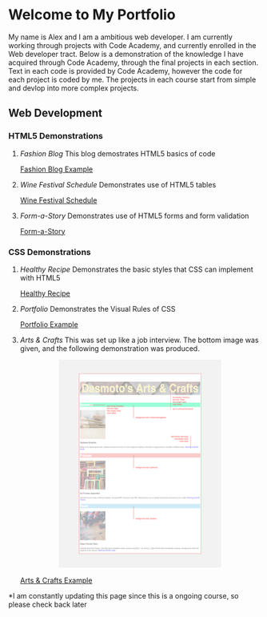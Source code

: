# Welcome to My Portfolio

My name is Alex and I am a ambitious web developer. I am currently working through projects with Code Academy, and currently enrolled in the Web developer tract. Below is a demonstration of the knowledge I have acquired through Code Academy, through the final projects in each section. Text in each code is provided by Code Academy, however the code for each project is coded by me. The projects in each course start from simple and devlop into more complex projects.

## Web Development

### HTML5 Demonstrations

  1. *Fashion Blog*
      This blog demostrates HTML5 basics of code
      
       [Fashion Blog Example](https://williamalexmorgan.github.io/MyCodeAcademyProjects/WebDevelopment/HTML/FashionBlogExample.html)
      
  2. *Wine Festival Schedule*
      Demonstrates use of HTML5 tables
      
        [Wine Festival Schedule](https://williamalexmorgan.github.io/MyCodeAcademyProjects/WebDevelopment/HTML/WineFestival/WineFestivalScheduleExample.html)
        
   3. *Form-a-Story*
        Demonstrates use of HTML5 forms and form validation
 
         [Form-a-Story](https://williamalexmorgan.github.io/MyCodeAcademyProjects/WebDevelopment/HTML/Form-a-Story/Form-a-Story.html)
         
### CSS Demonstrations

  1. *Healthy Recipe*
      Demonstrates the basic styles that CSS can implement with HTML5
      
        [Healthy Recipe](https://williamalexmorgan.github.io/MyCodeAcademyProjects/WebDevelopment/CSS/HealthyRecipe/Recipe.html)
        
  2. *Portfolio*
      Demonstrates the Visual Rules of CSS
      
        [Portfolio Example](https://williamalexmorgan.github.io/MyCodeAcademyProjects/WebDevelopment/CSS/Portfolio/Portfolio.html)
        
  3. *Arts & Crafts*
      This was set up like a job interview. The bottom image was given, and the following demonstration was produced.
      
      <p align="center">
        <img src="WebDevelopment/CSS/Arts&Crafts/dasmotos-arts_redline.jpg" width="325" height="415"/> </p>
  
        [Arts & Crafts Example](https://williamalexmorgan.github.io/MyCodeAcademyProjects/WebDevelopment/CSS/Arts&Crafts/Arts&Crafts.html) 
   
*I am constantly updating this page since this is a ongoing course, so please check back later
